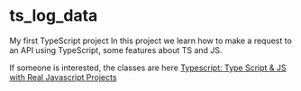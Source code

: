 # ts_log_data
My first TypeScript project
In this project we learn how to make a request to an API using TypeScript, some features about TS and JS.

If someone is interested, the classes are here 
[Typescript: Type Script & JS with Real Javascript Projects]([https://link-url-here.org](https://www.udemy.com/course/typescript-type-script-js-with-real-javascript-projects/)https://www.udemy.com/course/typescript-type-script-js-with-real-javascript-projects/)
